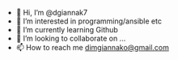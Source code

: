 - 👋 Hi, I’m @dgiannak7
- 👀 I’m interested in programming/ansible etc
- 🌱 I’m currently learning Github
- 💞️ I’m looking to collaborate on ...
- 📫 How to reach me dimgiannako@gmail.com

<!---
dgiannak7/dgiannak7 is a ✨ special ✨ repository because its `README.md` (this file) appears on your GitHub profile.
You can click the Preview link to take a look at your changes.
--->
